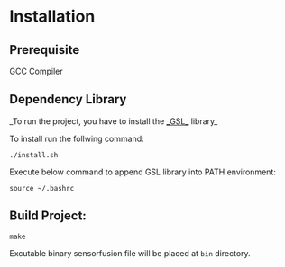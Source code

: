 # Installation

## Prerequisite

GCC Compiler

## Dependency Library

_To run the project, you have to install the [\_GSL_](https://www.gnu.org/software/gsl/doc/html/index.html#) library\_

To install run the follwing command:

```
./install.sh
```

Execute below command to append GSL library into PATH environment:

```
source ~/.bashrc
```

## Build Project:

```
make
```

Excutable binary sensorfusion file will be placed at `bin` directory.
